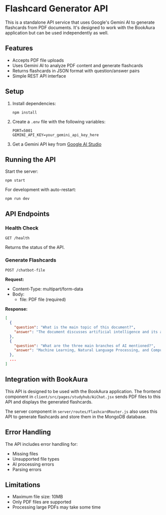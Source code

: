 # Flashcard Generator API

This is a standalone API service that uses Google's Gemini AI to generate flashcards from PDF documents. It's designed to work with the BookAura application but can be used independently as well.

## Features

- Accepts PDF file uploads
- Uses Gemini AI to analyze PDF content and generate flashcards
- Returns flashcards in JSON format with question/answer pairs
- Simple REST API interface

## Setup

1. Install dependencies:
   ```
   npm install
   ```

2. Create a `.env` file with the following variables:
   ```
   PORT=5001
   GEMINI_API_KEY=your_gemini_api_key_here
   ```

3. Get a Gemini API key from [Google AI Studio](https://makersuite.google.com/app/apikey)

## Running the API

Start the server:
```
npm start
```

For development with auto-restart:
```
npm run dev
```

## API Endpoints

### Health Check
```
GET /health
```
Returns the status of the API.

### Generate Flashcards
```
POST /chatbot-file
```

**Request:**
- Content-Type: multipart/form-data
- Body: 
  - file: PDF file (required)

**Response:**
```json
[
  {
    "question": "What is the main topic of this document?",
    "answer": "The document discusses artificial intelligence and its applications."
  },
  {
    "question": "What are the three main branches of AI mentioned?",
    "answer": "Machine Learning, Natural Language Processing, and Computer Vision."
  },
  ...
]
```

## Integration with BookAura

This API is designed to be used with the BookAura application. The frontend component in `client/src/pages/studyhub/AiChat.jsx` sends PDF files to this API and displays the generated flashcards.

The server component in `server/routes/FlashcardRouter.js` also uses this API to generate flashcards and store them in the MongoDB database.

## Error Handling

The API includes error handling for:
- Missing files
- Unsupported file types
- AI processing errors
- Parsing errors

## Limitations

- Maximum file size: 10MB
- Only PDF files are supported
- Processing large PDFs may take some time
